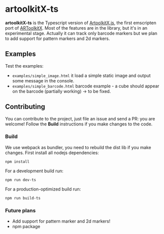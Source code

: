 # artoolkitX-ts
**artoolkitX-ts** is the Typescript version of [ArtoolkitX.js](https:://github.com/webarkit/artoolkitX.js), the first emscripten port of [ARToolkitX](https:://github.com/artoolkitx/artoolkitx).
Most of the features are in the library, but it's in an experimental stage. Actually it can track only barcode markers but we plan to add support for pattern markers and 2d markers.

## Examples
Test the examples:
- `examples/simple_image.html` it load a simple static image and output some message in the console.
- `examples/simple_barcode.html` barcode example - a cube should appear on the barcode (partially working) -> to be fixed.

## Contributing
You can contribute to the project, just file an issue and send a PR: you are welcome!
Follow the **Build** instructions if you make changes to the code.

### Build
We use webpack as bundler, you need to rebuild the dist lib if you make changes.
First install all nodejs dependencies:

`npm install`

For a development build run:

`npm run dev-ts`

For a production-optimized build run:

`npm run build-ts`

### Future plans

- Add support for pattern marker and 2d markers!
- npm package
